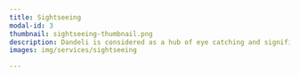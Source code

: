 ```yaml
---
title: Sightseeing
modal-id: 3
thumbnail: sightseeing-thumbnail.png
description: Dandeli is considered as a hub of eye catching and significant places to visit, these places increase the beauty of the Dandeli.
images: img/services/sightseeing

---
```

